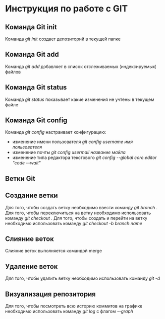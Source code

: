 # Инструкция по работе с GIT
## Команда Git init
Команда *git init* создает депозиторий в текущей папке
## Команда Git add
Команда *git add* добавляет в список отслеживаемых (индексируемых) файлов
## Команда Git status
Команда *git status* показывает какие изменения не учтены в текущем файле
## Команда Git config
Команда *git config* настраивает конфигурацию:
* изменение имени пользователя *git config username имя пользователя*
* изменение почты *git config usermail название майла*
* изменение типа редактора текстового *git config --global core.editor "code --wait"*

## Ветки Git

## Создание ветки
Для того, чтобы создать ветку необходимо ввести команду *git branch <branch name>*. Для того, чтобы переключиться на ветку необходимо использовать команду *git checkout <branch name>*. Для того, чтобы создать и перейти на ветку необходимо использовать команду *git checkout -b *branch name**

## Слияние веток
Слияние веток выполняется командой merge
## Удаление веток
Для того, чтобы удалить ветку необходимо использовать команду *git -d <branch name>*
## Визуализация репозитория
Для того, чтобы посмотреть всю историю коммитов на графике необходимо использовать команду *git log* с флагом *--graph*
